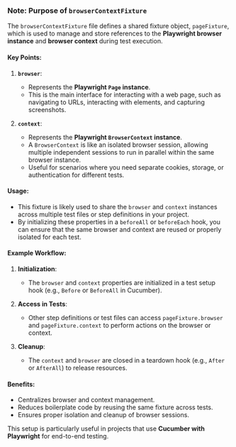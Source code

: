 ### Note: Purpose of `browserContextFixture`

The `browserContextFixture` file defines a shared fixture object, `pageFixture`, which is used to manage and store references to the **Playwright browser instance** and **browser context** during test execution.

#### Key Points:
1. **`browser`**:
   - Represents the **Playwright `Page` instance**.
   - This is the main interface for interacting with a web page, such as navigating to URLs, interacting with elements, and capturing screenshots.

2. **`context`**:
   - Represents the **Playwright `BrowserContext` instance**.
   - A `BrowserContext` is like an isolated browser session, allowing multiple independent sessions to run in parallel within the same browser instance.
   - Useful for scenarios where you need separate cookies, storage, or authentication for different tests.

#### Usage:
- This fixture is likely used to share the `browser` and `context` instances across multiple test files or step definitions in your project.
- By initializing these properties in a `beforeAll` or `beforeEach` hook, you can ensure that the same browser and context are reused or properly isolated for each test.

#### Example Workflow:
1. **Initialization**:
   - The `browser` and `context` properties are initialized in a test setup hook (e.g., `Before` or `BeforeAll` in Cucumber).
   
2. **Access in Tests**:
   - Other step definitions or test files can access `pageFixture.browser` and `pageFixture.context` to perform actions on the browser or context.

3. **Cleanup**:
   - The `context` and `browser` are closed in a teardown hook (e.g., `After` or `AfterAll`) to release resources.

#### Benefits:
- Centralizes browser and context management.
- Reduces boilerplate code by reusing the same fixture across tests.
- Ensures proper isolation and cleanup of browser sessions.

This setup is particularly useful in projects that use **Cucumber with Playwright** for end-to-end testing.